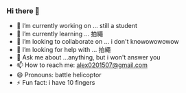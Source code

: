 ### Hi there 👋

<!--
**alexthebigpp/alexthebigpp** is a ✨ _special_ ✨ repository because its `README.md` (this file) appears on your GitHub profile.

Here are some ideas to get you started:

- 🔭 I’m currently working on ... still a student
- 🌱 I’m currently learning ... 拍繩
- 👯 I’m looking to collaborate on ... i don't knowowowowow
- 🤔 I’m looking for help with ... 拍繩
- 💬 Ask me about ...anything, but i won't answer you
- 📫 How to reach me: alex0201507@gmail.com
- 😄 Pronouns: battle helicoptor
- ⚡ Fun fact: i have 10 fingers
-->
- 🔭 I’m currently working on ... still a student
- 🌱 I’m currently learning ... 拍繩
- 👯 I’m looking to collaborate on ... i don't knowowowowow
- 🤔 I’m looking for help with ... 拍繩
- 💬 Ask me about ...anything, but i won't answer you
- 📫 How to reach me: alex0201507@gmail.com
- 😄 Pronouns: battle helicoptor
- ⚡ Fun fact: i have 10 fingers
